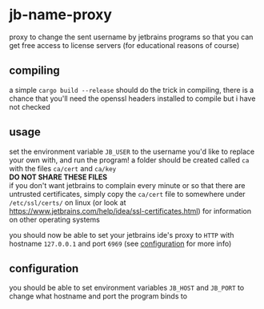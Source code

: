 # jb-name-proxy
proxy to change the sent username by jetbrains programs so that you can get free access to license servers (for educational reasons of course)

## compiling
a simple `cargo build --release` should do the trick in compiling,
there is a chance that you'll need the openssl headers installed to compile but i have not checked

## usage
set the environment variable `JB_USER` to the username you'd like to replace your own with,
and run the program! a folder should be created called `ca` with the files `ca/cert` and `ca/key`  
**DO NOT SHARE THESE FILES**  
if you don't want jetbrains to complain every minute or so that there are untrusted certificates,
simply copy the `ca/cert` file to somewhere under `/etc/ssl/certs/` on linux
(or look at https://www.jetbrains.com/help/idea/ssl-certificates.html) for information on
other operating systems  
  
you should now be able to set your jetbrains ide's proxy to `HTTP` with hostname `127.0.0.1`
and port `6969` (see [configuration](#configuration) for more info)

## configuration
you should be able to set environment variables `JB_HOST` and `JB_PORT` to change what hostname
and port the program binds to